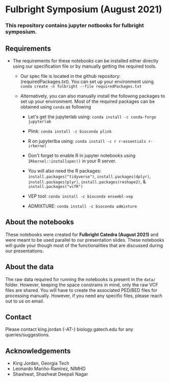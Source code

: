 # Fulbright Symposium (August 2021)

### This repository contains jupyter notbooks for fulbright symposium.

## Requirements

+ The requirements for these notebooks can be installed either directly using our specification file or by manually getting the required tools.

    + Our spec file is located in the github repository: (requiredPackages.txt). You can set up your environment using `conda create -n fulbright --file requiredPackages.txt` 
    
    + Alternatively, you can also manually install the following packages to set up your environment. Most of the required packages can be obtained using `conda` as following
    
        + Let's get the jupyterlab using: `conda install -c conda-forge jupyterlab`
        
        + Plink: `conda install -c bioconda plink`
        
        + R on jupyterlba using: `conda install -c r r-essentials r-irkernel`
        
        + Don't forget to enable R in jupyter notebooks using `IRkernel::installspec()` in your R server.

        + You will also need the R packages: `install.packages("tidyverse")`, `install.packages(dplyr)`, `install.packages(plyr)`, `install.packages(reshape2)`, & `install.packages("vcfR")`
        
        + VEP tool: `conda install -c bioconda ensembl-vep`
        
        + ADMIXTURE: `conda install -c bioconda admixture`
        
        
## About the notebooks

These notebooks were created for **Fulbright Catedra (August 2021)** and were meant to be used parallel to our presentation slides. These notebooks will guide your though most of the functionalities that are discussed during our presentations.
        
        
## About the data

The raw data required for running the notebooks is present in the `data/` folder. However, keeping the space constrains in mind, only the raw VCF files are shared. You will have to create the associated PED/BED files for processing manually. However, if you need any specific files, please reach out to us on email.


## Contact

Please contact king.jordan {-AT-} biology.gatech.edu for any queries/suggestions.


## Acknowledgements

+ King Jordan, Georgia Tech
+ Leonardo Mariño-Ramírez, NIMHD 
+ Shashwat, Shashwat Deepali Nagar